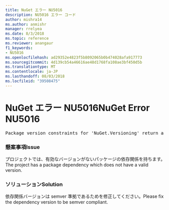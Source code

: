 ```yaml
---
title: NuGet エラー NU5016
description: NU5016 エラー コード
author: mishra14
ms.author: anmishr
manager: rrelyea
ms.date: 8/3/2018
ms.topic: reference
ms.reviewer: anangaur
f1_keywords:
- NU5016
ms.openlocfilehash: ad29352e4823f5b8092065b0b474028afa917773
ms.sourcegitcommit: 4d139cb54a46616ae48d1768fa108ae3bf450d5b
ms.translationtype: MT
ms.contentlocale: ja-JP
ms.lasthandoff: 08/03/2018
ms.locfileid: "39508475"
---
```

# <a name="nuget-error-nu5016"></a><span data-ttu-id="17459-103">NuGet エラー NU5016</span><span class="sxs-lookup"><span data-stu-id="17459-103">NuGet Error NU5016</span></span>
<pre>Package version constraints for 'NuGet.Versioning' return a version range that is empty.</pre>

### <a name="issue"></a><span data-ttu-id="17459-104">懸案事項</span><span class="sxs-lookup"><span data-stu-id="17459-104">Issue</span></span>

<span data-ttu-id="17459-105">プロジェクトでは、有効なバージョンがないパッケージの依存関係を持ちます。</span><span class="sxs-lookup"><span data-stu-id="17459-105">The project has a package dependency which does not have a valid version.</span></span>


### <a name="solution"></a><span data-ttu-id="17459-106">ソリューション</span><span class="sxs-lookup"><span data-stu-id="17459-106">Solution</span></span>

<span data-ttu-id="17459-107">依存関係バージョンは semver 準拠であるためを修正してください。</span><span class="sxs-lookup"><span data-stu-id="17459-107">Please fix the dependency version to be semver compliant.</span></span>

